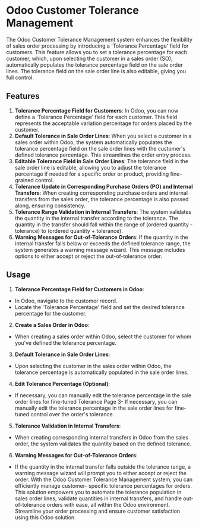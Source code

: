 # Odoo Customer Tolerance Management
The Odoo Customer Tolerance Management system enhances the flexibility of sales order
processing by introducing a 'Tolerance Percentage' field for customers. This feature allows you to set
a tolerance percentage for each customer, which, upon selecting the customer in a sales order (SO),
automatically populates the tolerance percentage field on the sale order lines. The tolerance field on
the sale order line is also editable, giving you full control.
## Features
1. **Tolerance Percentage Field for Customers**: In Odoo, you can now define a 'Tolerance
Percentage' field for each customer. This field represents the acceptable variation percentage for
orders placed by the customer.
2. **Default Tolerance in Sale Order Lines**: When you select a customer in a sales order within
Odoo, the system automatically populates the tolerance percentage field on the sale order lines with
the customer's defined tolerance percentage. This streamlines the order entry process.
3. **Editable Tolerance Field in Sale Order Lines**: The tolerance field in the sale order line is
editable, allowing you to adjust the tolerance percentage if needed for a specific order or product,
providing fine-grained control.
4. **Tolerance Update in Corresponding Purchase Orders (PO) and Internal Transfers**: When
creating corresponding purchase orders and internal transfers from the sales order, the tolerance
percentage is also passed along, ensuring consistency.
5. **Tolerance Range Validation in Internal Transfers**: The system validates the quantity in the
internal transfer according to the tolerance. The quantity in the transfer should fall within the range
of (ordered quantity - tolerance) to (ordered quantity + tolerance).
6. **Warning Messages for Out-of-Tolerance Orders**: If the quantity in the internal transfer falls
below or exceeds the defined tolerance range, the system generates a warning message wizard. This
message includes options to either accept or reject the out-of-tolerance order.
## Usage
1. **Tolerance Percentage Field for Customers in Odoo**:
- In Odoo, navigate to the customer record.
- Locate the 'Tolerance Percentage' field and set the desired tolerance percentage for the
customer.
2. **Create a Sales Order in Odoo**:
- When creating a sales order within Odoo, select the customer for whom you've defined the
tolerance percentage.
3. **Default Tolerance in Sale Order Lines**:
- Upon selecting the customer in the sales order within Odoo, the tolerance percentage is
automatically populated in the sale order lines.
4. **Edit Tolerance Percentage (Optional)**:
- If necessary, you can manually edit the tolerance percentage in the sale order lines for fine-tuned
Tolerance Page 3- If necessary, you can manually edit the tolerance percentage in the sale order lines for fine-tuned
control over the order's tolerance.
5. **Tolerance Validation in Internal Transfers**:
- When creating corresponding internal transfers in Odoo from the sales order, the system
validates the quantity based on the defined tolerance.
6. **Warning Messages for Out-of-Tolerance Orders**:
- If the quantity in the internal transfer falls outside the tolerance range, a warning message wizard
will prompt you to either accept or reject the order.
With the Odoo Customer Tolerance Management system, you can efficiently manage customer-
specific tolerance percentages for orders. This solution empowers you to automate the tolerance
population in sales order lines, validate quantities in internal transfers, and handle out-of-tolerance
orders with ease, all within the Odoo environment. Streamline your order processing and ensure
customer satisfaction using this Odoo solution.